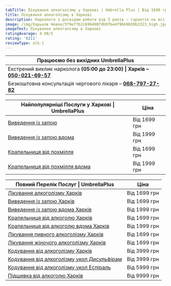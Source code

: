 ```yaml
---
tabTitle: Лікування алкоголізму у Харкові | Umbrella Plus | Від 1699 грн
title: Лікування алкоголізму в Харкові
description: Наркологи з досвідом роботи від 5 років – гарантія на всі послуги!
image: /img/Харьков Новое/5f9e77b2c696490fdb9fbe4f96b9b59b2323_high.jpg
imageText: Лікування алкоголізму в Харкові
ratingAvarage: 4.98/5
rating: '6211'
reviewType: alk-1
---
```


| Працюємо без вихідних UmbrellaPlus                                                              |
|-------------------------------------------------------------------------------------------------|
| Екстрений виклик нарколога **(05:00 до 23:00) \| Харків – [050-021-69-57](tel:0500216957)**     |
| Безкоштовна консультація чергового лікаря – **[068-797-27-82](tel:068-797-2782)** |

| Найпопулярніші Послуги у Харкові \| UmbrellaPlus                           | Ціна         |
| -------------------------------------------------------------------------- | ------------ |
| [Виведення із запою](Vivod-iz-zapoia-kharkiv-ua)                           | Від 1699 грн |
| [Виведення із запою вдома](Vivod-iz-zapoia-na-domy-kharkiv-ua)             | Від 1999 грн |
| [Крапельниця від похмілля](Kapelnica_ot_alkogola_kharkiv-ua)               | Від 1699 грн |
| [Крапельниця від похмілля вдома](Kapelnica_ot_alkogola_na_domy_kharkiv_ua) | Від 1999 грн |

| Повний Перелік Послуг \| UmbrellaPlus                                                      | Ціна         |
| ------------------------------------------------------------------------------------------ | ------------ |
| [Лікування алкоголізму Харків](lechenie-alkogolizma-kharkiv-ua)                            | Від 1699 грн |
| [Виведення із запою Харків](Vivod-iz-zapoia-kharkiv-ua)                                    | Від 1699 грн |
| [Виведення із запою вдома Харків](Vivod-iz-zapoia-na-domy-kharkiv-ua)                      | Від 1999 грн |
| [Крапельниця від алкоголю Харків](Kapelnica_ot_alkogola_kharkiv-ua)                        | Від 1699 грн |
| [Крапельниця від алкоголю вдома Харків](Kapelnica_ot_alkogola_na_domy_kharkiv_ua)          | Від 1999 грн |
| [Лікування пивного алкоголізму Харків](lechenie-pivnogo-alkogolizma-kharkiv-ua)            | Від 1699 грн |
| [Лікування жіночого алкоголізму Харків](lechenie-jenskogo-alkogolizma-kharkiv-ua)          | Від 1699 грн |
| [Кодування від алкоголізму Харків](kodirovka-ot-alkogolia-kharkiv-ua)                      | Від 3999 грн |
| [Кодування від алкоголізму укол Дисульфірам](kodirovka-ot-alkogolia-disulfiram-kharkiv-ua) | Від 3999 грн |
| [Кодування від алкоголізму укол Еспіраль](kodirovka-ot-alkogolizma-espiarl-kharkiv-ua)     | Від 5999 грн |
| [Підшивка від алкоголю Харків](podshivka-ot-alkogolia-kharkiv-ua)                          | Від 9999 грн |
